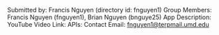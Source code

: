 Submitted by: Francis Nguyen (directory id: fnguyen1)
Group Members: Francis Nguyen (fnguyen1), Brian Nguyen (bnguye25)
App Description:
YouTube Video Link: 
APIs: 
Contact Email: fnguyen1@terpmail.umd.edu
